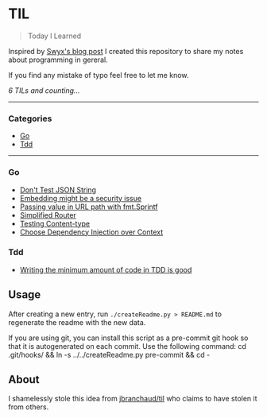 # TIL

> Today I Learned

Inspired by [Swyx's blog post](https://www.swyx.io/learn-in-public/) I created this repository to share my notes about programming in gereral.

If you find any mistake of typo feel free to let me know.


_6 TILs and counting..._

---

### Categories

* [Go](#go)
* [Tdd](#tdd)

---

### Go

- [Don't Test JSON String](go//dont-test-json-string.md)
- [Embedding might be a security issue](go//embedding-might-be-security-issue.md)
- [Passing value in URL path with fmt.Sprintf](go//passing-value-in-url-path.md)
- [Simplified Router](go//simplified-router.md)
- [Testing Content-type](go//testing-content-type.md)
- [Choose Dependency Injection over Context](go//choose-di-over-context.md)

### Tdd

- [Writing the minimum amount of code in TDD is good](tdd//write-minimum-amnt-code-tdd.md)

## Usage

After creating a new entry, run `./createReadme.py > README.md` to regenerate
the readme with the new data.

If you are using git, you can install this script as a pre-commit git hook so
that it is autogenerated on each commit.  Use the following command:
    cd .git/hooks/ && ln -s ../../createReadme.py pre-commit && cd -


## About

I shamelessly stole this idea from
[jbranchaud/til](https://github.com/jbranchaud/til) who claims to have stolen
it from others.

